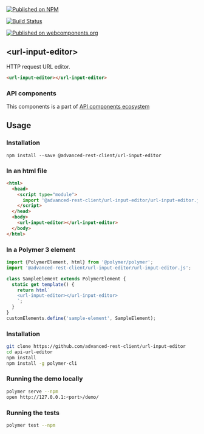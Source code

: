 [![Published on NPM](https://img.shields.io/npm/v/@advanced-rest-client/url-input-editor.svg)](https://www.npmjs.com/package/@advanced-rest-client/url-input-editor)

[![Build Status](https://travis-ci.org/advanced-rest-client/url-input-editor.svg?branch=stage)](https://travis-ci.org/advanced-rest-client/url-input-editor)

[![Published on webcomponents.org](https://img.shields.io/badge/webcomponents.org-published-blue.svg)](https://www.webcomponents.org/element/advanced-rest-client/url-input-editor)

## &lt;url-input-editor&gt;

HTTP request URL editor.

```html
<url-input-editor></url-input-editor>
```

### API components

This components is a part of [API components ecosystem](https://elements.advancedrestclient.com/)

## Usage

### Installation
```
npm install --save @advanced-rest-client/url-input-editor
```

### In an html file

```html
<html>
  <head>
    <script type="module">
      import '@advanced-rest-client/url-input-editor/url-input-editor.js';
    </script>
  </head>
  <body>
    <url-input-editor></url-input-editor>
  </body>
</html>
```

### In a Polymer 3 element

```js
import {PolymerElement, html} from '@polymer/polymer';
import '@advanced-rest-client/url-input-editor/url-input-editor.js';

class SampleElement extends PolymerElement {
  static get template() {
    return html`
    <url-input-editor></url-input-editor>
    `;
  }
}
customElements.define('sample-element', SampleElement);
```

### Installation

```sh
git clone https://github.com/advanced-rest-client/url-input-editor
cd api-url-editor
npm install
npm install -g polymer-cli
```

### Running the demo locally

```sh
polymer serve --npm
open http://127.0.0.1:<port>/demo/
```

### Running the tests
```sh
polymer test --npm
```
